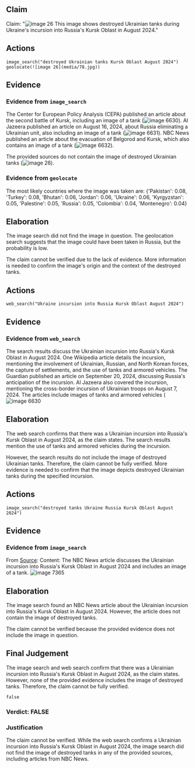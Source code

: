 ## Claim
Claim: "![image 26](media/78.jpg) This image shows destroyed Ukrainian tanks during Ukraine's incursion into Russia's Kursk Oblast in August 2024."

## Actions
```
image_search("destroyed Ukrainian tanks Kursk Oblast August 2024")
geolocate(![image 26](media/78.jpg))
```

## Evidence
### Evidence from `image_search`
The Center for European Policy Analysis (CEPA) published an article about the second battle of Kursk, including an image of a tank (![image 6630](media/2025-08-29_22-54-1756508094-333216.jpg)). Al Jazeera published an article on August 16, 2024, about Russia eliminating a Ukrainian unit, also including an image of a tank (![image 6631](media/2025-08-29_22-54-1756508094-704847.jpg)). NBC News published an article about the evacuation of Belgorod and Kursk, which also contains an image of a tank (![image 6632](media/2025-08-29_22-54-1756508094-852071.jpg)).

The provided sources do not contain the image of destroyed Ukrainian tanks (![image 26](media/78.jpg)).


### Evidence from `geolocate`
The most likely countries where the image was taken are: {'Pakistan': 0.08, 'Turkey': 0.08, 'Bhutan': 0.06, 'Jordan': 0.06, 'Ukraine': 0.06, 'Kyrgyzstan': 0.05, 'Palestine': 0.05, 'Russia': 0.05, 'Colombia': 0.04, 'Montenegro': 0.04}

## Elaboration
The image search did not find the image in question. The geolocation search suggests that the image could have been taken in Russia, but the probability is low.

The claim cannot be verified due to the lack of evidence. More information is needed to confirm the image's origin and the context of the destroyed tanks.


## Actions
```
web_search("Ukraine incursion into Russia Kursk Oblast August 2024")
```

## Evidence
### Evidence from `web_search`
The search results discuss the Ukrainian incursion into Russia's Kursk Oblast in August 2024. One Wikipedia article details the incursion, mentioning the involvement of Ukrainian, Russian, and North Korean forces, the capture of settlements, and the use of tanks and armored vehicles. The Guardian published an article on September 20, 2024, discussing Russia's anticipation of the incursion. Al Jazeera also covered the incursion, mentioning the cross-border incursion of Ukrainian troops on August 7, 2024. The articles include images of tanks and armored vehicles (![image 6630](media/2025-08-29_22-54-1756508094-333216.jpg)

## Elaboration
The web search confirms that there was a Ukrainian incursion into Russia's Kursk Oblast in August 2024, as the claim states. The search results mention the use of tanks and armored vehicles during the incursion.

However, the search results do not include the image of destroyed Ukrainian tanks. Therefore, the claim cannot be fully verified. More evidence is needed to confirm that the image depicts destroyed Ukrainian tanks during the specified incursion.


## Actions
```
image_search("destroyed tanks Ukraine Russia Kursk Oblast August 2024")
```

## Evidence
### Evidence from `image_search`
From [Source](https://www.nbcnews.com/news/world/kursk-incursion-russia-reinforcements-ukraine-attack-putin-rcna165732): 
Content: The NBC News article discusses the Ukrainian incursion into Russia's Kursk Oblast in August 2024 and includes an image of a tank. ![image 7365](media/2025-08-29_23-32-1756510364-713421.jpg)


## Elaboration
The image search found an NBC News article about the Ukrainian incursion into Russia's Kursk Oblast in August 2024. However, the article does not contain the image of destroyed tanks.

The claim cannot be verified because the provided evidence does not include the image in question.


## Final Judgement
The image search and web search confirm that there was a Ukrainian incursion into Russia's Kursk Oblast in August 2024, as the claim states. However, none of the provided evidence includes the image of destroyed tanks. Therefore, the claim cannot be fully verified.

`false`

### Verdict: FALSE

### Justification
The claim cannot be verified. While the web search confirms a Ukrainian incursion into Russia's Kursk Oblast in August 2024, the image search did not find the image of destroyed tanks in any of the provided sources, including articles from NBC News.
